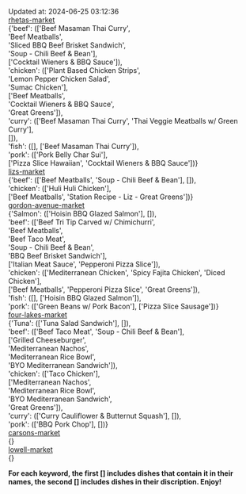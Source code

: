 Updated at: 2024-06-25 03:12:36  
[rhetas-market](https://wisc-housingdining.nutrislice.com/menu/rhetas-market/dinner/2024-06-25)  
{'beef': (['Beef Masaman Thai Curry',  
           'Beef Meatballs',  
           'Sliced BBQ Beef Brisket Sandwich',  
           'Soup -  Chili Beef & Bean'],  
          ['Cocktail Wieners & BBQ Sauce']),  
 'chicken': (['Plant Based Chicken Strips',  
              'Lemon Pepper Chicken Salad',  
              'Sumac Chicken'],  
             ['Beef Meatballs',  
              'Cocktail Wieners & BBQ Sauce',  
              'Great Greens']),  
 'curry': (['Beef Masaman Thai Curry', 'Thai Veggie Meatballs w/ Green Curry'],  
           []),  
 'fish': ([], ['Beef Masaman Thai Curry']),  
 'pork': (['Pork Belly Char Sui'],  
          ['Pizza Slice Hawaiian', 'Cocktail Wieners & BBQ Sauce'])}  
[lizs-market](https://wisc-housingdining.nutrislice.com/menu/lizs-market/dinner/2024-06-25)  
{'beef': (['Beef Meatballs', 'Soup -  Chili Beef & Bean'], []),  
 'chicken': (['Huli Huli Chicken'],  
             ['Beef Meatballs', 'Station Recipe - Liz - Great Greens'])}  
[gordon-avenue-market](https://wisc-housingdining.nutrislice.com/menu/gordon-avenue-market/dinner/2024-06-25)  
{'Salmon': (['Hoisin BBQ Glazed Salmon'], []),  
 'beef': (['Beef Tri Tip Carved w/ Chimichurri',  
           'Beef Meatballs',  
           'Beef Taco Meat',  
           'Soup -  Chili Beef & Bean',  
           'BBQ Beef Brisket Sandwich'],  
          ['Italian Meat Sauce', 'Pepperoni Pizza Slice']),  
 'chicken': (['Mediterranean Chicken', 'Spicy Fajita Chicken', 'Diced Chicken'],  
             ['Beef Meatballs', 'Pepperoni Pizza Slice', 'Great Greens']),  
 'fish': ([], ['Hoisin BBQ Glazed Salmon']),  
 'pork': (['Green Beans w/ Pork Bacon'], ['Pizza Slice Sausage'])}  
[four-lakes-market](https://wisc-housingdining.nutrislice.com/menu/four-lakes-market/dinner/2024-06-25)  
{'Tuna': (['Tuna Salad Sandwich'], []),  
 'beef': (['Beef Taco Meat', 'Soup -  Chili Beef & Bean'],  
          ['Grilled Cheeseburger',  
           'Mediterranean Nachos',  
           'Mediterranean Rice Bowl',  
           'BYO Mediterranean Sandwich']),  
 'chicken': (['Taco Chicken'],  
             ['Mediterranean Nachos',  
              'Mediterranean Rice Bowl',  
              'BYO Mediterranean Sandwich',  
              'Great Greens']),  
 'curry': (['Curry Cauliflower & Butternut Squash'], []),  
 'pork': (['BBQ Pork Chop'], [])}  
[carsons-market](https://wisc-housingdining.nutrislice.com/menu/carsons-market/dinner/2024-06-25)  
{}  
[lowell-market](https://wisc-housingdining.nutrislice.com/menu/lowell-market/dinner/2024-06-25)  
{}  
  
**For each keyword, the first [] includes dishes that contain it in their names, the second [] includes dishes in their discription. Enjoy!**  
